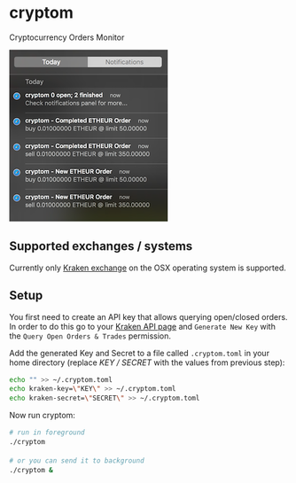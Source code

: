 # cryptom

Cryptocurrency Orders Monitor

![cryptom screenshot](docs/assets/cryptom_screenshot.png)

## Supported exchanges / systems

Currently only [Kraken exchange](https://www.kraken.com) on the OSX operating system is supported.

## Setup

You first need to create an API key that allows querying open/closed
orders. In order to do this go to  your
[Kraken API page](https://www.kraken.com/u/settings/api) and
`Generate New Key` with the `Query Open Orders & Trades` permission.

Add the generated Key and Secret to a file called `.cryptom.toml` in
your home directory (replace *KEY / SECRET* with the values from
previous step):

```bash
echo "" >> ~/.cryptom.toml
echo kraken-key=\"KEY\" >> ~/.cryptom.toml
echo kraken-secret=\"SECRET\" >> ~/.cryptom.toml
```

Now run cryptom:

```bash
# run in foreground
./cryptom

# or you can send it to background
./cryptom &
```